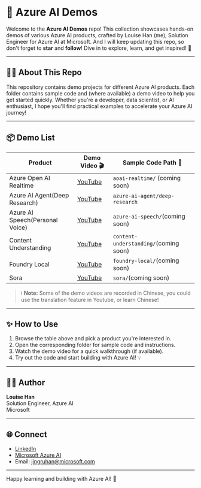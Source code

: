 # 🚀 Azure AI Demos

Welcome to the **Azure AI Demos** repo! This collection showcases hands-on demos of various Azure AI products, crafted by Louise Han (me), Solution Engineer for Azure AI at Microsoft. And I will keep updating this repo, so don't forget to **star** and **follow**! Dive in to explore, learn, and get inspired! 🌟

---

## 🧑‍💻 About This Repo

This repository contains demo projects for different Azure AI products. Each folder contains sample code and (where available) a demo video to help you get started quickly. Whether you're a developer, data scientist, or AI enthusiast, I hope you'll find practical examples to accelerate your Azure AI journey!

---

## 📦 Demo List

| Product                | Demo Video 🎬                                   | Sample Code Path 📂                |
|------------------------|------------------------------------------------|------------------------------------|
| Azure Open AI Realtime          | [YouTube](https://www.youtube.com/watch?v=TXUDXJ6CWY8&t=3s&pp=0gcJCb4JAYcqIYzv) | `aoai-realtime/` (coming soon)                  |
| Azure AI Agent(Deep Research)       | [YouTube](https://www.youtube.com/watch?v=Dhe-PddRQ-4)    | `azure-ai-agent/deep-research`                |
| Azure AI Speech(Personal Voice)        | [YouTube](https://www.youtube.com/watch?v=kdUdW_AFsV0)     | `azure-ai-speech/`(coming soon)                 |
| Content Understanding  | [YouTube](https://www.youtube.com/watch?v=2SHWHWgK9Zw&pp=0gcJCb4JAYcqIYzv) | `content-understanding/`(coming soon)           |
| Foundry Local          | [YouTube](https://www.youtube.com/watch?v=9hVCgB48wgg) | `foundry-local/`(coming soon)                   |
| Sora                   | [YouTube](https://www.youtube.com/watch?v=Hi18vnvdBs4)          | `sora/`(coming soon)                            |

> ℹ️ **Note:** Some of the demo videos are recorded in Chinese, you could use the translation feature in Youtube, or learn Chinese!

---

## ✨ How to Use

1. Browse the table above and pick a product you're interested in.
2. Open the corresponding folder for sample code and instructions.
3. Watch the demo video for a quick walkthrough (if available).
4. Try out the code and start building with Azure AI! 💡

---

## 👩‍💻 Author

**Louise Han**  
Solution Engineer, Azure AI  
Microsoft

---

## 🌐 Connect
- [LinkedIn](https://www.linkedin.com/in/louise-han-microsoft/)
- [Microsoft Azure AI](https://azure.microsoft.com/en-us/products/ai-services/)
- Email: jingruhan@microsoft.com

---

Happy learning and building with Azure AI! 💙

